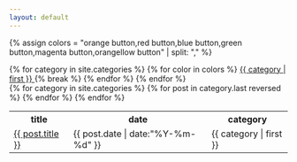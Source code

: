 ```yaml
---
layout: default
---
```


{% assign colors = "orange button,red button,blue button,green button,magenta button,orangellow button" | split: "," %}

<div class="animationButton">
	{% for category in site.categories %}
		{% for color in colors %}
			<a href="{{ category.last.last.url }}" class="{% cycle colors[0],colors[1],colors[2],colors[3],colors[4],colors[5] %}">
				{{ category | first }}
			</a>
			{% break %}
		{% endfor %}
	{% endfor %}
</div>

<table>
	<tr>
		<th>title</th>
		<th>date</th>	
		<th>category</th>
	</tr>
	{% for category in site.categories %}
		{% for post in category.last  reversed %}
			<tr>
				<td><a href="{{ post.url }}">{{ post.title }}</a></td>
				<td>{{ post.date | date:"%Y-%m-%d" }}</td>
				<td>{{ category | first }}</td>
			</tr>
		{% endfor %}
	{% endfor %}
</table>
